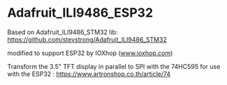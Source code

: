 # Adafruit_ILI9486_ESP32

Based on Adafruit_ILI9486_STM32 lib: https://github.com/stevstrong/Adafruit_ILI9486_STM32

modified to support ESP32 by IOXhop (www.ioxhop.com)

Transform the 3.5" TFT display in parallel to SPI with the 74HC595 for use with the ESP32 : https://www.artronshop.co.th/article/74
